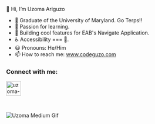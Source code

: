 👋 Hi, I’m Uzoma Ariguzo

- 🐢 Graduate of the University of Maryland.  Go Terps!!
- 🌱 Passion for learning.
- 🍎 Building cool features for EAB's Navigate Application.
- ♿ Accessibility === 💙.
- 😃 Pronouns: He/Him
- 📫 How to reach me: www.codeguzo.com

<h3 align="left">Connect with me:</h3>
<p align="left">
<a href="https://www.linkedin.com/in/uzoma-ariguzo" target="_blank"><img align="center" src="https://raw.githubusercontent.com/rahuldkjain/github-profile-readme-generator/master/src/images/icons/Social/linked-in-alt.svg" alt="uzoma-ariguzo" height="40" width="40" /></a>
</p>
<br/>

![Uzoma Medium Gif](https://user-images.githubusercontent.com/33858127/88416966-1e53ca00-cdaf-11ea-82f8-f8b90949ac73.gif)

<!---
coDeguZo/coDeguZo is a ✨ special ✨ repository because its `README.md` (this file) appears on your GitHub profile.
You can click the Preview link to take a look at your changes.
--->
